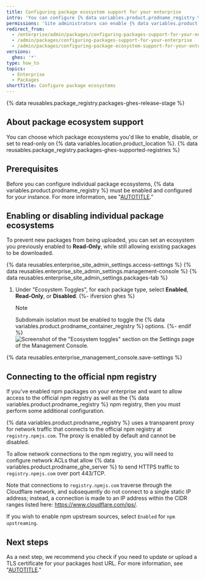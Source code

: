 ```yaml
---
title: Configuring package ecosystem support for your enterprise
intro: 'You can configure {% data variables.product.prodname_registry %} for your enterprise by globally enabling or disabling individual package ecosystems on your enterprise, including {% ifversion ghes %}{% data variables.product.prodname_container_registry %}, {% endif %}Docker, and npm. Learn about other configuration requirements to support specific package ecosystems.'
permissions: 'Site administrators can enable {% data variables.product.prodname_registry %} and configure enterprise settings.'
redirect_from:
  - /enterprise/admin/packages/configuring-packages-support-for-your-enterprise
  - /admin/packages/configuring-packages-support-for-your-enterprise
  - /admin/packages/configuring-package-ecosystem-support-for-your-enterprise
versions:
  ghes: '*'
type: how_to
topics:
  - Enterprise
  - Packages
shortTitle: Configure package ecosystems
---
```


{% data reusables.package_registry.packages-ghes-release-stage %}

## About package ecosystem support

You can choose which package ecosystems you'd like to enable, disable, or set to read-only on {% data variables.location.product_location %}. {% data reusables.package_registry.packages-ghes-supported-registries %}

## Prerequisites

Before you can configure individual package ecosystems, {% data variables.product.prodname_registry %} must be enabled and configured for your instance. For more information, see "[AUTOTITLE](/admin/packages/getting-started-with-github-packages-for-your-enterprise)."

## Enabling or disabling individual package ecosystems

To prevent new packages from being uploaded, you can set an ecosystem you previously enabled to **Read-Only**, while still allowing existing packages to be downloaded.

{% data reusables.enterprise_site_admin_settings.access-settings %}
{% data reusables.enterprise_site_admin_settings.management-console %}
{% data reusables.enterprise_site_admin_settings.packages-tab %}
1. Under "Ecosystem Toggles", for each package type, select **Enabled**, **Read-Only**, or **Disabled**.
   {%- ifversion ghes %}
   > [!NOTE]
   > Subdomain isolation must be enabled to toggle the {% data variables.product.prodname_container_registry %} options.
   {%- endif %}
   ![Screenshot of the "Ecosystem toggles" section on the Settings page of the Management Console.](/assets/images/enterprise/site-admin-settings/ecosystem-toggles.png)

{% data reusables.enterprise_management_console.save-settings %}

## Connecting to the official npm registry

If you've enabled npm packages on your enterprise and want to allow access to the official npm registry as well as the {% data variables.product.prodname_registry %} npm registry, then you must perform some additional configuration.

{% data variables.product.prodname_registry %} uses a transparent proxy for network traffic that connects to the official npm registry at `registry.npmjs.com`. The proxy is enabled by default and cannot be disabled.

To allow network connections to the npm registry, you will need to configure network ACLs that allow {% data variables.product.prodname_ghe_server %} to send HTTPS traffic to `registry.npmjs.com`  over port 443/TCP.

Note that connections to `registry.npmjs.com` traverse through the Cloudflare network, and subsequently do not connect to a single static IP address; instead, a connection is made to an IP address within the CIDR ranges listed here: https://www.cloudflare.com/ips/.

If you wish to enable npm upstream sources, select `Enabled` for `npm upstreaming`.

## Next steps

As a next step, we recommend you check if you need to update or upload a TLS certificate for your packages host URL. For more information, see "[AUTOTITLE](/admin/packages/getting-started-with-github-packages-for-your-enterprise)."
